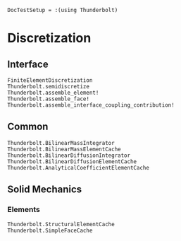```@meta
DocTestSetup = :(using Thunderbolt)
```

# Discretization

## Interface

```@docs
FiniteElementDiscretization
Thunderbolt.semidiscretize
Thunderbolt.assemble_element!
Thunderbolt.assemble_face!
Thunderbolt.assemble_interface_coupling_contribution!
```
## Common

```@docs
Thunderbolt.BilinearMassIntegrator
Thunderbolt.BilinearMassElementCache
Thunderbolt.BilinearDiffusionIntegrator
Thunderbolt.BilinearDiffusionElementCache
Thunderbolt.AnalyticalCoefficientElementCache
```


## Solid Mechanics

### Elements

```@docs
Thunderbolt.StructuralElementCache
Thunderbolt.SimpleFaceCache
```
